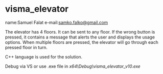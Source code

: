 # visma_elevator

name:Samuel Falat
e-mail:samko.falko@gmail.com

The elevator has 4 floors. It can be sent to any floor. 
If the wrong button is pressed, it contains a message that alerts the user and displays the usage options. 
When multiple floors are pressed, the elevator will go through each pressed floor in turn.

C++ language is used for the solution.

Debug via VS or use .exe file in _x64\Debug\visma_elevator_v10.exe_
